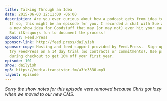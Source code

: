 ```yaml
---
title: Talking Through an Idea
date: 2015-06-03 12:11:00 -06:00
description: Are you ever curious about how a podcast gets from idea to your eardrums?
  If so, this might be an episode for you. I recorded a chat with Sue as we debate
  a new show idea for Goodstuff that may (or may not) ever hit your ears in the future.
  But it&rsquo;s fun to document the process!
sponsor: Feed.Press
sponsor-link: http://feed.press/dailyish
sponsor-copy: Hosting and feed support provided by Feed.Press.  Sign-up today and
  try FeedPress on a 14 day trial (no contracts or commitments). Use promo code "dailyish"
  during checkout to get 10% off your first year.
episode: 101
show: dailyish
mp3: https://media.transistor.fm/a3fe3330.mp3
layout: episode
---
```


<em>Sorry the show notes for this episode were removed because Chris got lazy when we moved to our new CMS</em>.
